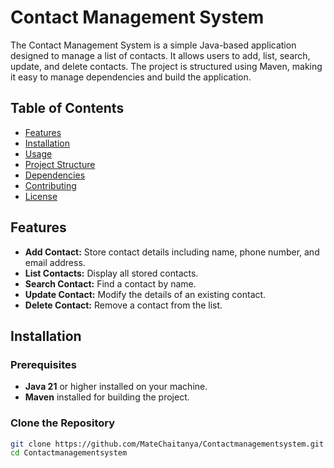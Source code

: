 # Contact Management System

The Contact Management System is a simple Java-based application designed to manage a list of contacts. It allows users to add, list, search, update, and delete contacts. The project is structured using Maven, making it easy to manage dependencies and build the application.

## Table of Contents

- [Features](#features)
- [Installation](#installation)
- [Usage](#usage)
- [Project Structure](#project-structure)
- [Dependencies](#dependencies)
- [Contributing](#contributing)
- [License](#license)

## Features

- **Add Contact:** Store contact details including name, phone number, and email address.
- **List Contacts:** Display all stored contacts.
- **Search Contact:** Find a contact by name.
- **Update Contact:** Modify the details of an existing contact.
- **Delete Contact:** Remove a contact from the list.

## Installation

### Prerequisites

- **Java 21** or higher installed on your machine.
- **Maven** installed for building the project.

### Clone the Repository

```bash
git clone https://github.com/MateChaitanya/Contactmanagementsystem.git
cd Contactmanagementsystem
